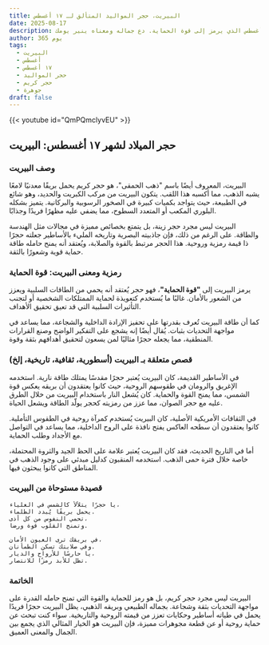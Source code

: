 ```yaml
---
title: البيريت، حجر المواليد المتألق لـ ١٧ أغسطس
date: 2025-08-17
description: اشعر بأهمية البيريت، حجر المواليد لـ ١٧ أغسطس الذي يرمز إلى قوة الحماية. دع جماله ومعناه ينير يومك.
author: 365 يوم
tags:
  - البيريت
  - أغسطس
  - ١٧ أغسطس
  - حجر المواليد
  - حجر كريم
  - جوهرة
draft: false
---
```


{{< youtube id="QmPQmclyvEU" >}}

## حجر الميلاد لشهر ١٧ أغسطس: البيريت

### وصف البيريت

البيريت، المعروف أيضًا باسم "ذهب الحمقى"، هو حجر كريم يحمل بريقًا معدنيًا لامعًا يشبه الذهب، مما أكسبه هذا اللقب. يتكون البيريت من مركب الكبريت والحديد، وهو شائع في الطبيعة، حيث يتواجد بكميات كبيرة في الصخور الرسوبية والبركانية. يتميز بشكله البلوري المكعب أو المتعدد السطوح، مما يضفي عليه مظهرًا فريدًا وجذابًا.

البيريت ليس مجرد حجر زينة، بل يتمتع بخصائص مميزة في مجالات مثل الهندسة والطاقة. على الرغم من ذلك، فإن جاذبيته البصرية وتاريخه المليء بالأساطير جعلته حجرًا ذا قيمة رمزية وروحية. هذا الحجر مرتبط بالقوة والصلابة، ويُعتقد أنه يمنح حامله طاقة حماية قوية وشعورًا بالثقة.

### رمزية ومعنى البيريت: قوة الحماية

يرمز البيريت إلى **"قوة الحماية"**، فهو حجر يُعتقد أنه يحمي من الطاقات السلبية ويعزز من الشعور بالأمان. غالبًا ما يُستخدم كتعويذة لحماية الممتلكات الشخصية أو لتجنب التأثيرات السلبية التي قد تعيق تحقيق الأهداف.

كما أن طاقة البيريت تُعرف بقدرتها على تحفيز الإرادة الداخلية والشجاعة، مما يساعد في مواجهة التحديات بثبات. يُقال أيضًا إنه يشجع على التفكير الواضح وصنع القرارات المنطقية، مما يجعله حجرًا مثاليًا لمن يسعون لتحقيق أهدافهم بثقة وقوة.

### قصص متعلقة بـ البيريت (أسطورية، ثقافية، تاريخية، إلخ)

في الأساطير القديمة، كان البيريت يُعتبر حجرًا مقدسًا يمتلك طاقة نارية. استخدمه الإغريق والرومان في طقوسهم الروحية، حيث كانوا يعتقدون أن بريقه يعكس قوة الشمس، مما يمنح القوة والحماية. كان يُشعل النار باستخدام البيريت من خلال الطرق عليه مع حجر الصوان، مما عزز من رمزيته كحجر يولّد الطاقة ويشعل الحياة.

في الثقافات الأمريكية الأصلية، كان البيريت يُستخدم كمرآة روحية في الطقوس التأملية. كانوا يعتقدون أن سطحه العاكس يفتح نافذة على الروح الداخلية، مما يساعد في التواصل مع الأجداد وطلب الحماية.

أما في التاريخ الحديث، فقد كان البيريت يُعتبر علامة على الحظ الجيد والثروة المحتملة، خاصة خلال فترة حمى الذهب. استخدمه المنقبون كدليل مبدئي على وجود الذهب في المناطق التي كانوا يبحثون فيها.

### قصيدة مستوحاة من البيريت

```
يا حجرًا يتلألأ كالشمس في العلياء،  
يحمل بريقًا يُبدد الظلماء.  
تحمي النفوس من كل أذى،  
وتمنح القلوب قوة ورضا.

في بريقك ترى العيون الأمان،  
وفي صلابتك تسكن الطمأنان.  
يا حارسًا للأرواح والديار،  
تظل للأبد رمزًا للانتصار.
```

### الخاتمة

البيريت ليس مجرد حجر كريم، بل هو رمز للحماية والقوة التي تمنح حامله القدرة على مواجهة التحديات بثقة وشجاعة. بجماله الطبيعي وبريقه الذهبي، يظل البيريت حجرًا فريدًا يحمل في طياته أساطير وحكايات تعزز من قيمته الروحية والتاريخية. سواء كنت تبحث عن حماية روحية أو عن قطعة مجوهرات مميزة، فإن البيريت هو الخيار المثالي الذي يجمع بين الجمال والمعنى العميق.